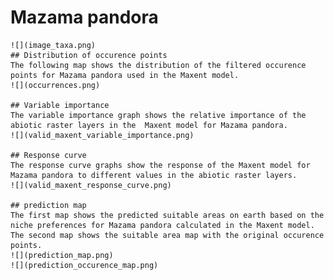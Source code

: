 # Mazama pandora 
    ![](image_taxa.png) 
    ## Distribution of occurence points 
    The following map shows the distribution of the filtered occurence points for Mazama pandora used in the Maxent model. 
    ![](occurrences.png)
    
    ## Variable importance 
    The variable importance graph shows the relative importance of the abiotic raster layers in the  Maxent model for Mazama pandora. 
    ![](valid_maxent_variable_importance.png)
    
    ## Response curve 
    The response curve graphs show the response of the Maxent model for Mazama pandora to different values in the abiotic raster layers. 
    ![](valid_maxent_response_curve.png)
    
    ## prediction map 
    The first map shows the predicted suitable areas on earth based on the niche preferences for Mazama pandora calculated in the Maxent model. The second map shows the suitable area map with the original occurence points. 
    ![](prediction_map.png)
    ![](prediction_occurence_map.png)
    
